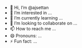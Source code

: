 - 👋 Hi, I’m @ajsettan
- 👀 I’m interested in ...
- 🌱 I’m currently learning ...
- 💞️ I’m looking to collaborate on ...
- 📫 How to reach me ...
- 😄 Pronouns: ...
- ⚡ Fun fact: ...

<!---
ajsettan/ajsettan is a ✨ special ✨ repository because its `README.md` (this file) appears on your GitHub profile.
You can click the Preview link to take a look at your changes.
--->
